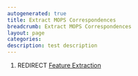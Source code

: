 ```yaml
---
autogenerated: true
title: Extract MOPS Correspondences
breadcrumb: Extract MOPS Correspondences
layout: page
categories: 
description: test description
---
```


1.  REDIRECT [Feature Extraction](Feature_Extraction "wikilink")
